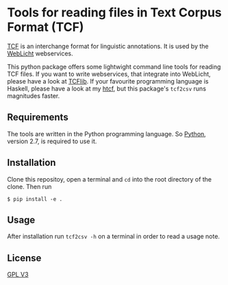 Tools for reading files in Text Corpus Format (TCF)
===================================================

[TCF](https://weblicht.sfs.uni-tuebingen.de/weblichtwiki/index.php/The_TCF_Format)
is an interchange format for linguistic annotations. It is used by the
[WebLicht](https://weblicht.sfs.uni-tuebingen.de/) webservices.

This python package offers some lightwight command line tools for
reading TCF files. If you want to write webservices, that integrate
into WebLicht, please have a look at
[TCFlib](https://github.com/SeNeReKo/TCFlib/tree/master/tcflib). If
your favourite programming language is Haskell, please have a look at
my [htcf](https://github.com/lueck/htcf), but this package's `tcf2csv`
runs magnitudes faster.


## Requirements ##

The tools are written in the Python programming language. So
[Python](https://www.python.org/downloads/), version 2.7, is required
to use it.


## Installation ##

Clone this repositoy, open a terminal and `cd` into the root directory
of the clone. Then run

```shell
$ pip install -e .
```


## Usage ##

After installation run `tcf2csv -h` on a terminal in order to read
a usage note.

## License ##

[GPL V3](http://www.gnu.org/licenses/gpl-3.0.txt)

